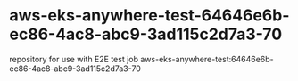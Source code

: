 # aws-eks-anywhere-test-64646e6b-ec86-4ac8-abc9-3ad115c2d7a3-70
repository for use with E2E test job aws-eks-anywhere-test:64646e6b-ec86-4ac8-abc9-3ad115c2d7a3-70
